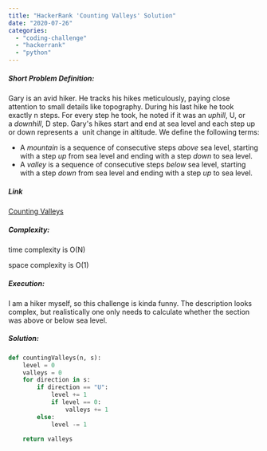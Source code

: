 ```yaml
---
title: "HackerRank 'Counting Valleys' Solution"
date: "2020-07-26"
categories: 
  - "coding-challenge"
  - "hackerrank"
  - "python"
---
```


##### Short Problem Definition:

Gary is an avid hiker. He tracks his hikes meticulously, paying close attention to small details like topography. During his last hike he took exactly n steps. For every step he took, he noted if it was an _uphill_, U, or a _downhill_, D step. Gary's hikes start and end at sea level and each step up or down represents a  unit change in altitude. We define the following terms:

- A _mountain_ is a sequence of consecutive steps _above_ sea level, starting with a step _up_ from sea level and ending with a step _down_ to sea level.
- A _valley_ is a sequence of consecutive steps _below_ sea level, starting with a step _down_ from sea level and ending with a step _up_ to sea level.

##### Link

[Counting Valleys](https://www.hackerrank.com/challenges/counting-valleys/problem)

##### Complexity:

time complexity is O(N)

space complexity is O(1)

##### Execution:

I am a hiker myself, so this challenge is kinda funny. The description looks complex, but realistically one only needs to calculate whether the section was above or below sea level.

##### Solution:

```python
def countingValleys(n, s):
    level = 0
    valleys = 0
    for direction in s:
        if direction == "U":
            level += 1
            if level == 0:
                valleys += 1
        else:
            level -= 1
            
    return valleys
```
